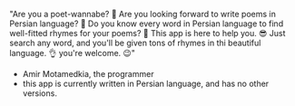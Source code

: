 "Are you a poet-wannabe? 🫠
Are you looking forward to write poems in Persian language? 🤨
Do you know every word in Persian language to find well-fitted rhymes for your poems? 🤔
This app is here to help you. 😎
Just search any word, and you'll be given tons of rhymes in thi beautiful language. 👌
you're welcome. 😉"
- Amir Motamedkia, the programmer
- this app is currently written in Persian language, and has no other versions.
